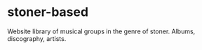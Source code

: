 # stoner-based
Website library of musical groups in the genre of stoner. Albums, discography, artists.
